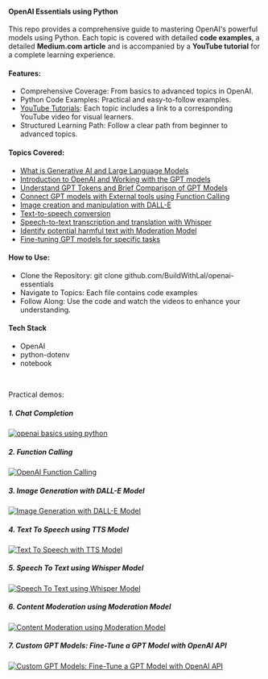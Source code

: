#### OpenAI Essentials using Python

This repo provides a comprehensive guide to mastering OpenAI's powerful models using Python. Each topic is covered with detailed **code examples**, a detailed **Medium.com article** and is accompanied by a **YouTube tutorial** for a complete learning experience.

#### Features:
* Comprehensive Coverage: From basics to advanced topics in OpenAI.
* Python Code Examples: Practical and easy-to-follow examples.
* [YouTube Tutorials](https://www.youtube.com/playlist?list=PLJwCGAFWNNeFC39Ud-Jras6emjamtRqll): Each topic includes a link to a corresponding YouTube video for visual learners.
* Structured Learning Path: Follow a clear path from beginner to advanced topics.

#### Topics Covered:
* [What is Generative AI and Large Language Models](https://medium.com/@BuildWithLal/generative-ai-large-language-model-and-how-to-use-it-3a01d7abb77d)
* [Introduction to OpenAI and Working with the GPT models](https://medium.com/gopenai/openai-basics-in-python-5a97fd8ce13c)
* [Understand GPT Tokens and Brief Comparison of GPT Models](https://medium.com/gopenai/understand-gpt-tokens-and-models-comparison-16acc771a01c)
* [Connect GPT models with External tools using Function Calling](https://medium.com/gopenai/supercharge-gpt-model-connect-with-external-tools-using-openai-function-calling-241263aecade)
* [Image creation and manipulation with DALL-E](https://medium.com/gopenai/unlock-image-creation-with-openai-dall-e-create-edit-manipulate-b37a5a81f40e)
* [Text-to-speech conversion](https://medium.com/gopenai/openai-text-to-speech-bridging-language-barriers-with-versatile-voice-solutions-c1bb84a1679d)
* [Speech-to-text transcription and translation with Whisper](https://medium.com/gopenai/from-voice-to-text-openai-whisper-model-in-action-273ee4f3b46e)
* [Identify potential harmful text with Moderation Model](https://medium.com/gopenai/ai-powered-text-moderation-secure-content-with-openai-2eb2898b562f)
* [Fine-tuning GPT models for specific tasks](https://medium.com/gopenai/custom-gpt-models-fine-tune-a-gpt-model-with-openai-api-fad973968657)


#### How to Use:
* Clone the Repository: git clone github.com/BuildWithLal/openai-essentials
* Navigate to Topics: Each file contains code examples
* Follow Along: Use the code and watch the videos to enhance your understanding.

#### Tech Stack

* OpenAI
* python-dotenv
* notebook

<br/>

Practical demos:

##### 1. Chat Completion
[![openai basics using python](https://img.youtube.com/vi/4_dTMYNcrIc/0.jpg)](https://www.youtube.com/watch?v=4_dTMYNcrIc)


##### 2. Function Calling
[![OpenAI Function Calling](https://img.youtube.com/vi/sHZc08dBX5Y/0.jpg)](https://www.youtube.com/watch?v=sHZc08dBX5Y)


##### 3. Image Generation with DALL-E Model
[![Image Generation with DALL-E Model](https://img.youtube.com/vi/b_1L_MnauFs/0.jpg)](https://www.youtube.com/watch?v=b_1L_MnauFs)


##### 4. Text To Speech using TTS Model
[![Text To Speech with TTS Model](https://img.youtube.com/vi/UwyDNkw2Fis/0.jpg)](https://www.youtube.com/watch?v=UwyDNkw2Fis)


##### 5. Speech To Text using Whisper Model
[![Speech To Text using Whisper Model](https://img.youtube.com/vi/X24Xtf2Iff8/0.jpg)](https://www.youtube.com/watch?v=X24Xtf2Iff8)


##### 6. Content Moderation using Moderation Model
[![Content Moderation using Moderation Model](https://img.youtube.com/vi/FjGcd--jNfc/0.jpg)](https://www.youtube.com/watch?v=FjGcd--jNfc)


##### 7. Custom GPT Models: Fine-Tune a GPT Model with OpenAI API
[![Custom GPT Models: Fine-Tune a GPT Model with OpenAI API](https://img.youtube.com/vi/VDwvKJsFCdU/0.jpg)](https://www.youtube.com/watch?v=VDwvKJsFCdU)
